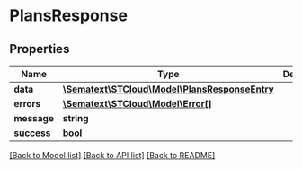 # PlansResponse

## Properties
| Name        | Type                                                                    | Description | Notes      |
| ----------- | ----------------------------------------------------------------------- | ----------- | ---------- |
| **data**    | [**\Sematext\STCloud\Model\PlansResponseEntry**](PlansResponseEntry.md) |             | [optional] |
| **errors**  | [**\Sematext\STCloud\Model\Error[]**](Error.md)                         |             | [optional] |
| **message** | **string**                                                              |             | [optional] |
| **success** | **bool**                                                                |             | [optional] |

[[Back to Model list]](../../README.md#documentation-for-models) [[Back to API list]](../../README.md#documentation-for-api-endpoints) [[Back to README]](../../README.md)
